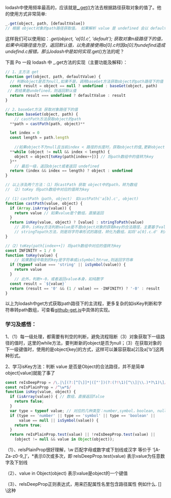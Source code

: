 lodash中使用频率最高的，应该就是[_.get()](https://www.lodashjs.com/docs/lodash.get)方法去根据路径获取对象的值了。他的使用方式非常简单:

```jsx
_.get(object, path, [defaultValue])
// 根据 object对象的path路径获取值。 如果解析 value 是 undefined 会以 defaultValue 取代。
```

这样我们可以使用如：_.get(object, 'a[0].c', 'default'); 获取对象n级路径下的值，如果中间路径值为空，返回默认值，以免直接使用a[0].c时因a[0]为undefind造成undefind.c报错。那么lodash中是如何实现_.get()方法的呢？

下面 Po 一段 lodash 中 _.get方法的实现（主要功能及解释）：

```jsx
// 1、主方法 get
function get(object, path, defaultValue) {
  // 判断object是否为null,如果不是，调用baseGet方法获取object的path路径下的值
  const result = object == null ? undefined : baseGet(object, path) 
 // 若结果是undefined，则返回默认值
  return result === undefined ? defaultValue : result
}

// 2、baseGet方法 获取对象路径下的值
function baseGet(object, path) {
	// castPath方法获取object的path
  **path = castPath(path, object)**

  let index = 0
  const length = path.length
  
	//如果object不为null且当前index < 路径的长度时，获取object的值,更新object
  **while (object != null && index < length) {
    object = object[toKey(path[index++])] // 将path数组中的值转为key
  }**
	// 最后一级，返回object或者返回 undefined
  return (index && index == length) ? object : undefined
}

// 以上涉及两个方法：（1）将castPath 获取 object中的path，转为数组
// （2）toKey 将path数组中对应的值转为key

// (1）castPath（path, object） 如castPath('a[b].c', object)
function castPath(value, object) {
  if (Array.isArray(value)) {
    return value // 如果value是个数组，直接返回
  }
  return isKey(value, object) ? [value] : stringToPath(value)
	// 其中，isKey方法判断value是不是object对象的获取key的合法路径，主要基于value的类型判断和正则匹配，具体可见[lodash的解释](https://github.com/Liusq-Cindy/lodash/blob/e0029485ab4d97adea0cb34292afb6700309cf16/.internal/isKey.js#L15)
	// stringTopath方法，则是将字符串形式的路径，转化为数组，如将'a[0].c.d' 利用正则和字符串api转化为 ['a',0,'c','d'],具体可见[github](https://github.com/Liusq-Cindy/lodash/blob/e0029485ab4d97adea0cb34292afb6700309cf16/.internal/isKey.js#L15)
}

//（2）toKey(path[index++]) 将path数组中对应的值转为key
const INFINITY = 1 / 0
function toKey(value) {
	// 如果数组中取到的key是字符串或isSymbol为true,则返回字符串
  if (typeof value === 'string' || isSymbol(value)) {
    return value
  }
	// 此外，判断+-0，或者返回value本身，如纯数字 
  const result = `${value}`
  return (result == '0' && (1 / value) == -INFINITY) ? '-0' : result
}
```

以上为lodash中get方式获取path路径下的主流程，更多复杂的如isKey判断和字符串转path数组，可查看[github-get.js](https://github.com/Liusq-Cindy/lodash/blob/master/get.js)中具体的实现。

### 学习及感悟：

1、（1）每一级处理，都需要有判空的判断，避免流程阻断（3）对象获取下一级路径的值时，这里的while方法，要判断新的object是否为null；（3）在获取对象的下一级键值时，使用的是object[key]的方式，这样可以兼容获取a[2]及a['b']这两种形式。

2、学习isKey方法：判断 value 是否是Object的合法路径，并不是简单object[value]就能了事了

```jsx
const reIsDeepProp = /\.|\[(?:[^[\]]*|(["'])(?:(?!\1)[^\\]|\\.)*?\1)\]/
const reIsPlainProp = /^\w*$/
function isKey(value, object) {
  if (isArray(value)) { // 数组，直接返回false
    return false;
  }
  var type = typeof value; // 对应的几种类型：number,symbol，boolean, null，还有isSymbol判断直接返回true
  if (type == 'number' || type == 'symbol' || type == 'boolean' ||
      value == null || isSymbol(value)) {
    return true;
  }
  return reIsPlainProp.test(value) || !reIsDeepProp.test(value) ||
    (object != null && value in Object(object));
```

（1）、reIsPlainProp很好理解，\w 匹配字母或数字或下划线或汉字 等价于 ‘[A-Za-z0-9_]’，*表示0次或多次，即 reIsDeepProp.test(value) 表示value为任意数字及下划线

（2）、value in Object(object) 表示value是object的一个键值

（3）、reIsDeepProp正则表达式，用来匹配属性名里包含路径属性 例如什么. [] \这种